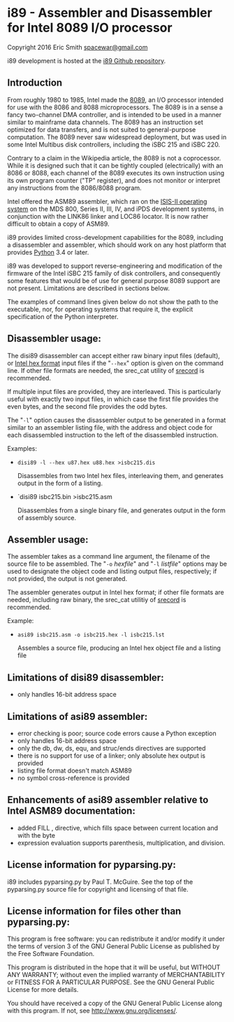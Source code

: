 # i89 - Assembler and Disassembler for Intel 8089 I/O processor

Copyright 2016 Eric Smith <spacewar@gmail.com>

i89 development is hosted at the
[i89 Github repository](https://github.com/brouhaha/i89/).

## Introduction

From roughly 1980 to 1985, Intel made the
[8089](https://en.wikipedia.org/wiki/Intel_8089),
an I/O processor intended for use with the 8086 and 8088
microprocessors. The 8089 is in a sense a fancy two-channel DMA
controller, and is intended to be used in a manner similar to
mainframe data channels.  The 8089 has an instruction set optimized
for data transfers, and is not suited to general-purpose computation.
The 8089 never saw widespread deployment, but was used in some Intel
Multibus disk controllers, including the iSBC 215 and iSBC 220.

Contrary to a claim in the Wikipedia article, the 8089 is not a
coprocessor. While it is designed such that it can be tightly coupled
(electrically) with an 8086 or 8088, each channel of the 8089 executes
its own instruction using its own program counter ("TP" register), and
does not monitor or interpret any instructions from the 8086/8088
program.

Intel offered the ASM89 assembler, which ran on the
[ISIS-II operating system](https://en.wikipedia.org/wiki/ISIS_(operating_system))
on the MDS 800, Series II, III, IV, and iPDS development
systems, in conjunction with the LINK86 linker and LOC86 locator. It
is now rather difficult to obtain a copy of ASM89.

i89 provides limited cross-development capabilities for the 8089,
including a disassembler and assembler, which should work on any host
platform that provides
[Python](https://www.python.org/) 3.4 or later.

i89 was developed to support reverse-engineering and modification of
the firmware of the Intel iSBC 215 family of disk controllers, and
consequently some features that would be of use for general purpose
8089 support are not present. Limitations are described in sections
below.

The examples of command lines given below do not show the path to the
executable, nor, for operating systems that require it, the explicit
specification of the Python interpreter.


## Disassembler usage:

The disi89 disassembler can accept either raw binary input files
(default), or
[Intel hex format](https://en.wikipedia.org/wiki/Intel_HEX)
input files if the "`--hex`" option is given
on the command line.  If other file formats are needed, the srec_cat
utility of [srecord](http://srecord.sourceforge.net/) is recommended.

If multiple input files are provided, they are interleaved. This is
particularly useful with exactly two input files, in which case the
first file provides the even bytes, and the second file provides the
odd bytes.

The "`-l`" option causes the disassembler output to be generated in
a format similar to an assembler listing file, with the address and
object code for each disassembled instruction to the left of the
disassembled instruction.

Examples:

* `disi89 -l --hex u87.hex u88.hex >isbc215.dis`

  Disassembles from two Intel hex files, interleaving them, and
  generates output in the form of a listing.

* `disi89 isbc215.bin >isbc215.asm

  Disassembles from a single binary file, and
  generates output in the form of assembly source.

## Assembler usage:

The assembler takes as a command line argument, the filename of the
source file to be assembled.  The "`-o` *hexfile*" and "`-l` *listfile*"
options may be used to designate the object code and listing output
files, respectively; if not provided, the output is not generated.

The assembler generates output in Intel hex format; if other file
formats are needed, including raw binary, the srec_cat utilitiy of
[srecord](http://srecord.sourceforge.net/) is recommended.

Example:

* `asi89 isbc215.asm -o isbc215.hex -l isbc215.lst`

  Assembles a source file, producing an Intel hex object file and
  a listing file


## Limitations of disi89 disassembler:

* only handles 16-bit address space


## Limitations of asi89 assembler:

* error checking is poor; source code errors cause a Python exception
* only handles 16-bit address space
* only the db, dw, ds, equ, and struc/ends directives are supported
* there is no support for use of a linker; only absolute
  hex output is provided
* listing file format doesn't match ASM89
* no symbol cross-reference is provided


## Enhancements of asi89 assembler relative to Intel ASM89 documentation:

* added FILL <addr>, <value> directive, which fills space between current
  location and <addr> with the byte <value>
* expression evaluation supports parenthesis, multiplication, and
  division.


## License information for pyparsing.py:

i89 includes pyparsing.py by Paul T. McGuire. See the top of the
pyparsing.py source file for copyright and licensing of that file.


## License information for files other than pyparsing.py:

This program is free software: you can redistribute it and/or modify
it under the terms of version 3 of the GNU General Public License
as published by the Free Software Foundation.

This program is distributed in the hope that it will be useful,
but WITHOUT ANY WARRANTY; without even the implied warranty of
MERCHANTABILITY or FITNESS FOR A PARTICULAR PURPOSE.  See the
GNU General Public License for more details.

You should have received a copy of the GNU General Public License
along with this program.  If not, see <http://www.gnu.org/licenses/>.
